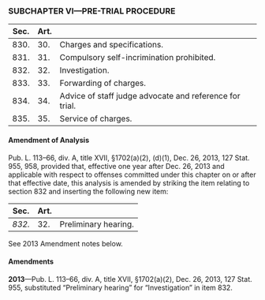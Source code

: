 ### SUBCHAPTER VI—PRE-TRIAL PROCEDURE ###

|Sec.|Art.|                                                       |
|----|----|-------------------------------------------------------|
|830.|30. |              Charges and specifications.              |
|831.|31. |       Compulsory self-incrimination prohibited.       |
|832.|32. |                    Investigation.                     |
|833.|33. |                Forwarding of charges.                 |
|834.|34. |Advice of staff judge advocate and reference for trial.|
|835.|35. |                  Service of charges.                  |

#### Amendment of Analysis ####

Pub. L. 113–66, div. A, title XVII, §1702(a)(2), (d)(1), Dec. 26, 2013, 127 Stat. 955, 958, provided that, effective one year after Dec. 26, 2013 and applicable with respect to offenses committed under this chapter on or after that effective date, this analysis is amended by striking the item relating to section 832 and inserting the following new item:

| Sec. |Art.|                    |
|------|----|--------------------|
|*832.*|32. |Preliminary hearing.|

See 2013 Amendment notes below.

#### Amendments ####

**2013**—Pub. L. 113–66, div. A, title XVII, §1702(a)(2), Dec. 26, 2013, 127 Stat. 955, substituted “Preliminary hearing” for “Investigation” in item 832.